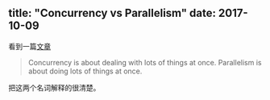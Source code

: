 title: "Concurrency vs Parallelism"
date: 2017-10-09
---

看到一篇[文章](https://hackernoon.com/the-beauty-of-go-98057e3f0a7d)

> Concurrency is about dealing with lots of things at once. Parallelism is about doing lots of things at once.

把这两个名词解释的很清楚。
